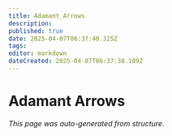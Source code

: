 ```yaml
---
title: Adamant_Arrows
description: 
published: true
date: 2025-04-07T06:37:40.325Z
tags: 
editor: markdown
dateCreated: 2025-04-07T06:37:38.189Z
---
```


# Adamant Arrows

*This page was auto-generated from structure.*